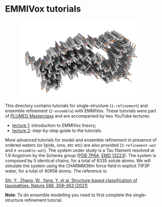# EMMIVox tutorials
<p align="center">
  <img src="tau.png" width="400">
</p>

This directory contains tutorials for single-structure (`1-refinement`) and ensemble refinement (`2-ensemble`) with EMMIVox.
These tutorials were part of [PLUMED Masterclass](https://www.plumed.org/masterclass) and are accompanied by two YouTube lectures:
- [lecture 1](https://www.youtube.com/live/6zGBxlx0qeE?feature=share): introduction to EMMIVox theory;
- [lecture 2](https://youtu.be/srZfm_TIgwc): step-by-step guide to the tutorials.

More advanced tutorials for model and ensemble refinement in presence of ordered waters (or lipids, ions, etc etc) are also provided (`3-refinement-wat` and `4-ensemble-wat`).
The system under study is a Tau filament resolved at 1.9 Angstrom by the Scheres group
 ([PDB 7P6A](https://www.rcsb.org/structure/7P6A), [EMD 13223](https://www.ebi.ac.uk/emdb/EMD-13223)). The system is composed by 5 identical chains, for a total of 8335 solute atoms.
We will simulate the system using the CHARMM36m force field in explicit TIP3P water, for a total of 40958 atoms. The reference is:

[Shi, Y., Zhang, W., Yang, Y. et al. Structure-based classification of tauopathies. Nature 598, 359–363 (2021)](https://doi.org/10.1038/s41586-021-03911-7) 

**Note**: To do ensemble modelling you need to first complete the single-structure refinement tutorial.
